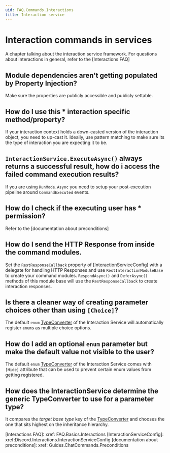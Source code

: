 ```yaml
---
uid: FAQ.Commands.Interactions
title: Interaction service
---
```


# Interaction commands in services

A chapter talking about the interaction service framework.
For questions about interactions in general, refer to the [Interactions FAQ]

## Module dependencies aren't getting populated by Property Injection?

Make sure the properties are publicly accessible and publicly settable.

## How do I use this * interaction specific method/property?

If your interaction context holds a down-casted version of the interaction object, you need to up-cast it.
Ideally, use pattern matching to make sure its the type of interaction you are expecting it to be.

## `InteractionService.ExecuteAsync()` always returns a successful result, how do i access the failed command execution results?

If you are using `RunMode.Async` you need to setup your post-execution pipeline around `CommandExecuted` events.

## How do I check if the executing user has * permission?

Refer to the [documentation about preconditions]

## How do I send the HTTP Response from inside the command modules.

Set the `RestResponseCallback` property of [InteractionServiceConfig] with a delegate for handling HTTP Responses and use
`RestInteractionModuleBase` to create your command modules. `RespondAsync()` and `DeferAsync()` methods of this module base will use the
`RestResponseCallback` to create interaction responses.

## Is there a cleaner way of creating parameter choices other than using `[Choice]`?

The default `enum` [TypeConverter] of the Interaction Service will
automatically register `enum`s as multiple choice options.

## How do I add an optional `enum` parameter but make the default value not visible to the user?

The default `enum` [TypeConverter] of the Interaction Service comes with `[Hide]` attribute that
can be used to prevent certain enum values from getting registered.

## How does the InteractionService determine the generic TypeConverter to use for a parameter type?

It compares the _target base type_ key of the
[TypeConverter] and chooses the one that sits highest on the inheritance hierarchy.

[TypeConverter]: xref:Discord.Interactions.TypeConverter
[Interactions FAQ]: xref: FAQ.Basics.Interactions
[InteractionServiceConfig]: xref:Discord.Interactions.InteractionServiceConfig
[documentation about preconditions]: xref: Guides.ChatCommands.Preconditions
